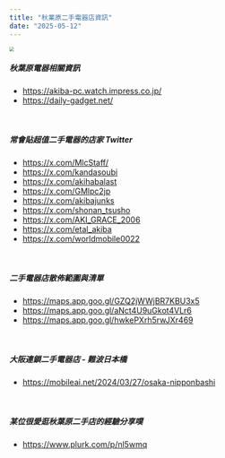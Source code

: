 ```yaml
---
title: "秋業原二手電器店資訊"
date: "2025-05-12"
---
```


<img src="https://i.imgur.com/EOXYCV1.jpg)" style="zoom:50%" />

</br>

##### 秋葉原電器相關資訊
* https://akiba-pc.watch.impress.co.jp/
* https://daily-gadget.net/

</br>

##### 常會貼超值二手電器的店家 Twitter
* https://x.com/MlcStaff/
* https://x.com/kandasoubi
* https://x.com/akihabalast
* https://x.com/GMlpc2jp
* https://x.com/akibajunks
* https://x.com/shonan_tsusho
* https://x.com/AKI_GRACE_2006  
* https://x.com/etal_akiba  
* https://x.com/worldmobile0022  

</br>

##### 二手電器店散佈範圍與清單
* https://maps.app.goo.gl/GZQ2jWWjBR7KBU3x5
* https://maps.app.goo.gl/aNct4U9uGkot4VLr6
* https://maps.app.goo.gl/hwkePXrh5rwJXr469

</br>

##### 大阪連鎖二手電器店 - 難波日本橋
* https://mobileai.net/2024/03/27/osaka-nipponbashi  

</br>

##### 某位很愛逛秋葉原二手店的經驗分享噗
* https://www.plurk.com/p/nl5wmq
